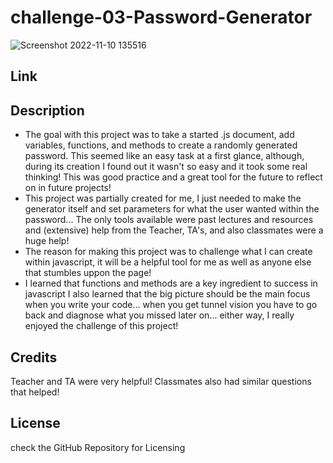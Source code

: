 # challenge-03-Password-Generator
![Screenshot 2022-11-10 135516](https://user-images.githubusercontent.com/115191212/201195972-66d4ced1-2dae-4f60-b1c7-5d9f52fb0270.jpg)

## Link

## Description

- The goal with this project was to take a started .js document, add variables, functions, and methods to create a randomly generated password. This seemed like an easy task at a first glance, although, during its creation I found out it wasn't so easy and it took some real thinking! This was good practice and a great tool for the future to reflect on in future projects!
- This project was partially created for me, I just needed to make the generator itself and set parameters for what the user wanted within the password... The only tools available were past lectures and resources and (extensive) help from the Teacher, TA's, and also classmates were a huge help!
- The reason for making this project was to challenge what I can create within javascript, it will be a helpful tool for me as well as anyone else that stumbles uppon the page!
- I learned that functions and methods are a key ingredient to success in javascript I also learned that the big picture should be the main focus when you write your code... when you get tunnel vision you have to go back and diagnose what you missed later on... either way, I really enjoyed the challenge of this project!


## Credits
Teacher and TA were very helpful!
Classmates also had similar questions that helped!

## License

check the GitHub Repository for Licensing
